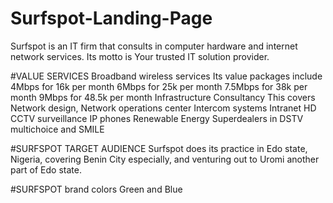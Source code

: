 # Surfspot-Landing-Page
Surfspot is an IT firm that consults in computer hardware and internet network services. Its motto is Your trusted IT solution provider.

#VALUE SERVICES
Broadband wireless services
Its value packages include
4Mbps for 16k per month
6Mbps for 25k per month
7.5Mbps for 38k per month
9Mbps for 48.5k per month
Infrastructure Consultancy
This covers
Network design, Network operations center
Intercom systems
Intranet
HD CCTV surveillance
IP phones
Renewable Energy
Superdealers in DSTV multichoice and SMILE

#SURFSPOT TARGET AUDIENCE
Surfspot does its practice in Edo state, Nigeria, covering Benin City especially, and venturing out to Uromi another part of Edo state.

#SURFSPOT brand colors
Green and Blue
